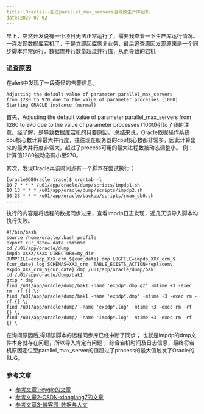```yaml
---
title:[Oracle]--超过parallel_max_servers值导致生产库宕机
date:2020-07-02
---
```




​		早上，突然开发说有一个项目无法正常运行了，需要我查看一下生产库运行情况。一连发现数据库宕机了，于是立即起库恢复业务，最后追查原因发现原来是一个同步脚本异常运行，数据库并行数量超过并行值，从而导致的宕机



### 追查原因

在alert中发现了一段奇怪的告警信息。

```
Adjusting the default value of parameter parallel_max_servers
from 1280 to 970 due to the value of parameter processes (1000)
Starting ORACLE instance (normal)
```

首先，Adjusting the default value of parameter parallel_max_servers from 1280 to 970 due to the value of parameter processes (1000)引起了我的注意。经了解，是导致数据库宕机的只要原因。
总结来说，Oracle依据操作系统cpu核心数计算最大并行度，往往现在服务器的cpu核心数都非常多，因此计算出来的最大并行度非常大，超过了process可用的最大进程数被动态调整小。
例：计算值1280被动态调小至970。

其次，发现Oracle再该时间点有一个脚本在尝试执行；

```
[oracle@DBOracle trace]$ crontab -l
10 7 * * * /u01/app/oracle/dump/scripts/impdp1.sh
10 13 * * * /u01/app/oracle/dump/scripts/impdp2.sh
30 23 * * * /u01/app/oracle/backup/scripts/rman_db0.sh
......
```

执行的内容是将远程的数据同步过来，查看impdp日志发现，近几天该导入脚本均执行失败。

```
#!/bin/bash
source /home/oracle/.bash_profile
export cur_date=`date +%Y%m%d`
cd /u01/app/oracle/dump
impdp XXXX/XXXX DIRECTORY=my_dir DUMPFILE=expdp_XXX_crm_${cur_date}.dmp LOGFILE=impdp_XXX_crm_$
{cur_date}.log SCHEMAS=XXX_crm  TABLE_EXISTS_ACTION=replacemv expdp_XXX_crm_${cur_date}.dmp /u01/app/oracle/dump/bak1
cd /u01/app/oracle/dump/bak1
gzip *.dmp
find /u01/app/oracle/dump/bak1 -name 'expdp*.dmp.gz' -mtime +3 -exec rm -rf {} \;
find /u01/app/oracle/dump/bak1 -name 'expdp*.dmp' -mtime +3 -exec rm -rf {} \;
find /u01/app/oracle/dump/ -name 'expdp*.log' -mtime +3 -exec rm -rf {} \;
find /u01/app/oracle/dump/ -name 'impdp*.log' -mtime +3 -exec rm -rf {} \
```

在询问原因后,得知该脚本的远程同步库已经中断了同步；
也就是impdp的dmp文件本身就存在问题，所以导入肯定有问题；
综合宕机时间及日志信息，最终将宕机原因定位至parallel_max_server的值超过了process的最大值触发了Oracle的BUG。



### 参考文章

- [参考文章1-eygle的文章](https://www.eygle.com/archives/2007/11/parallel_max_servers.html)
- [参考文章2-CSDN-xionglang7的文章](https://blog.csdn.net/xionglang7/article/details/9346183)
- [参考文章3-博客园-数据与人文](https://www.cnblogs.com/shujuyr/p/13089108.html)